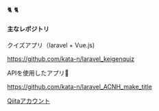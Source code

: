 :cat2: :cat2:

#### 主なレポジトリ

クイズアプリ（laravel + Vue.js)

https://github.com/kata-n/laravel_keigenquiz

APIを使用したアプリ:deciduous_tree:

https://github.com/kata-n/laravel_ACNH_make_title


<a href="https://qiita.com/kata-n" target=”_blank”>Qiitaアカウント</a>
